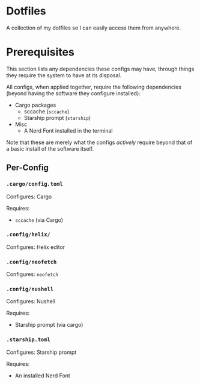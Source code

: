 # Dotfiles

A collection of my dotfiles so I can easily access them from anywhere.

# Prerequisites

This section lists any dependencies these configs may have, through things they require the system
to have at its disposal.

All configs, when applied together, require the following dependencies (beyond having the software they
configure installed):
- Cargo packages
  - sccache (`sccache`)
  - Starship prompt (`starship`)
- Misc
  - A Nerd Font installed in the terminal

Note that these are merely what the configs *actively* require beyond that of a basic install of the
software itself.

## Per-Config

### `.cargo/config.toml`

Configures: Cargo

Requires:
- `sccache` (via Cargo)

### `.config/helix/`

Configures: Helix editor

### `.config/neofetch`

Configures: `neofetch`

### `.config/nushell`

Configures: Nushell

Requires:
- Starship prompt (via cargo)

### `.starship.toml`

Configures: Starship prompt

Requires:
- An installed Nerd Font